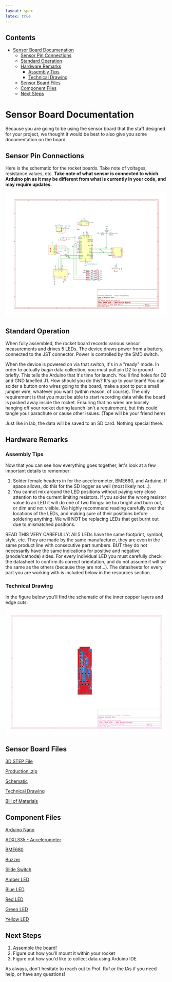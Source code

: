 ```yaml
---
layout: spec
latex: true
---
```


## Contents

- [Sensor Board Documenation](#sensor-board-documentation)
    - [Sensor Pin Connections](#sensor-pin-connections)
    - [Standard Operation](#standard-operation)
    - [Hardware Remarks](#hardware-remarks)
        - [Assembly Tips](#assembly-tips)
        - [Technical Drawing](#technical-drawing)
    - [Sensor Board Files](#sensor-board-files)
    - [Component Files](#component-files)
    - [Next Steps](#next-steps)

# Sensor Board Documentation

Because you are going to be using the sensor board that the staff designed for your project, we thought it would be best to also give you some documentation on the board.

## Sensor Pin Connections

Here is the schematic for the rocket boards. Take note of voltages, resistance values, etc. **Take note of what sensor is connected to which Arduino pin as it may be different from what is currently in your code, and may require updates.**

![Rocket Board Schematic](/media/Rev2%20Schematic.png)

## Standard Operation
When fully assembled, the rocket board records various sensor measurements and drives 5 LEDs. The device draws power from a battery, connected to the JST connector. Power is controlled by the SMD switch. 

When the device is powered on via that switch, it's in a "ready" mode. In order to actually _begin_ data collection, you must pull pin D2 to ground briefly. This tells the Arduino that it's time for launch. You'll find holes for D2 and GND labelled J1. How should you do this? It's up to your team! You can solder a button onto wires going to the board, make a spot to put a small jumper wire, whatever you want (within reason, of course). The only requirement is that you must be able to start recording data while the board is packed away inside the rocket. Ensuring that no wires are loosely hanging off your rocket during launch isn't a requirement, but this could tangle your parachute or cause other issues. (Tape will be your friend here)

Just like in lab, the data will be saved to an SD card. Nothing special there.

## Hardware Remarks

### Assembly Tips
Now that you can see how everything goes together, let's look at a few important details to remember:

1. Solder female headers in for the accelerometer, BME680, and Arduino. If space allows, do this for the SD logger as well (most likely not...).
2. You cannot mix around the LED positions without paying very close attention to the current limiting resistors. If you solder the wrong resistor value to an LED it will do one of two things: be too bright and burn out, or dim and not visible. We highly recommend reading carefully over the locations of the LEDs, and making sure of their positions before soldering anything. We will NOT be replacing LEDs that get burnt out due to mismatched positions.

<div class="primer-spec-callout danger" markdown="1">
READ THIS VERY CAREFULLY: All 5 LEDs have the same footprint, symbol, style, etc. They are made by the same manufacturer, they are even in the same product line with consecutive part numbers. BUT they do not necessarily have the same indications for positive and negative (anode/cathode) sides. For every individual LED you must carefully check the datasheet to confirm its correct orientation, and do not assume it will be the same as the others (because they are not...). The datasheets for every part you are working with is included below in the resources section.
</div>

### Technical Drawing
In the figure below you'll find the schematic of the inner copper layers and edge cuts.

![Rocket Board Inner Copper](/media/inner_copper.png)

## Sensor Board Files

<a href="../sensor-board/Rocket Boards_rev2.step" download>3D STEP File</a>

<a href="../sensor-board/Rocket_Boards_-_Rev2.zip" download>Production .zip</a>

<a href="../sensor-board/Rev2 Schematic.pdf" download>Schematic</a>

<a href="../sensor-board/Rocket Boards_rev2 Drawing v1.pdf" download>Technical Drawing</a>

<a href="../sensor-board/bom.csv" download>Bill of Materials</a>

## Component Files

<a href="../components/ABX00033.pdf" download>Arduino Nano</a>

<a href="../components/ADXL335.pdf" download>ADXL335 - Accelerometer</a>

<a href="../components/bme680.pdf" download>BME680</a>

<a href="../components/buzzer.pdf" download>Buzzer</a>

<a href="../components/slide-switch.pdf" download>Slide Switch</a>

<a href="../components/SM1206NAC-IL.pdf" download>Amber LED</a>

<a href="../components/SM1206NBWC-IL.pdf" download>Blue LED</a>

<a href="../components/SM1206NHC-IL.pdf" download>Red LED</a>

<a href="../components/SM1206NPGC-IL.pdf" download>Green LED</a>

<a href="../components/SM1206NYC-IL.pdf" download>Yellow LED</a>

## Next Steps
1. Assemble the board!
2. Figure out how you'll mount it within your rocket
3. Figure out how you'd like to collect data using Arduino IDE

As always, don't hesitate to reach out to Prof. Ruf or the IAs if you need help, or have any questions!
